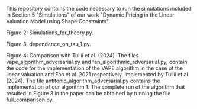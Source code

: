 This repository contains the code necessary to run the simulations included in Section 5 "Simulations" of our work "Dynamic Pricing in the Linear Valuation Model using Shape Constraints".

Figure 2: Simulations_for_theory.py.

Figure 3: dependence_on_tau_1.py.

Figure 4: Comparison with Tullii et al. (2024). The files vape_algorithm_adversarial.py and fan_algorithmic_adversarial.py, contain the code for the implementation of the VAPE algorithm in the case of the linear valuation and Fan et al. 2021 respectively, implemented by Tullii et al. (2024). The file antitonic_algorithm_adversarial.py contains the implementation of our algorithm 1. The complete run of the algorithm that resulted in Figure 3 in the paper can be obtained by running the file full_comparison.py.
